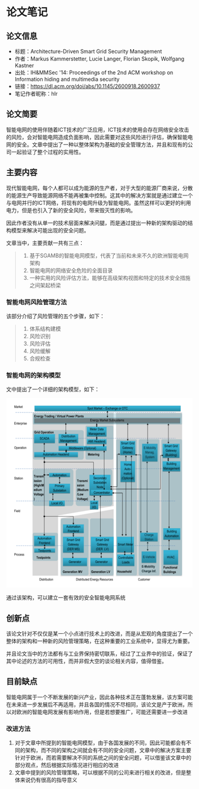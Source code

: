 # 论文笔记
## 论文信息

* 标题：Architecture-Driven Smart Grid Security Management
* 作者：Markus  Kammerstetter, Lucie Langer, Florian  Skopik, Wolfgang  Kastner
* 出处：IH&MMSec '14: Proceedings of the 2nd ACM workshop on Information hiding and multimedia security
* 链接：https://dl.acm.org/doi/abs/10.1145/2600918.2600937
* 笔记作者昵称：hlr

## 论文简要

智能电网的使用伴随着ICT技术的广泛应用，ICT技术的使用会存在网络安全攻击的风险，会对智能电网造成负面影响，因此需要对这些风险进行评估，确保智能电网的安全。文章中提出了一种以整体架构为基础的安全管理方法，并且和现有的公司一起验证了整个过程的实用性。  

## 主要内容

现代智能电网，每个人都可以成为能源的生产者，对于大型的能源厂商来说，分散的能源生产导致能源网络不能再被集中控制。这其中的解决方案就是通过建立一个与电网并行的ICT网络，将现有的电网升级为智能电网。虽然这样可以更好的利用电力，但是也引入了新的安全风险，带来毁灭性的影响。  

因此作者没有从单一的技术层面来解决问腿，而是通过提出一种新的架构驱动的结构模型来解决可能出现的安全问题。  

文章当中，主要贡献一共有三点：

>1. 基于SGAMB的智能电网模型，代表了当前和未来不久的欧洲智能电网架构
>2. 智能电网的网络安全危险的全面目录
>3. 一种实用的风险评估方法，能够在高级架构视图和特定的技术安全措施之间架起桥梁

### 智能电网风险管理方法

该部分介绍了风险管理的五个步骤，如下：

>1. 体系结构建模  
>2. 风险识别  
>3. 风险评估
>4. 风险缓解
>5. 合规检查

### 智能电网的架构模型

文中提出了一个详细的架构模型，如下：

![Architecture](./architecture.png)  

通过该架构，可以建立一套有效的安全智能电网系统

## 创新点

该论文针对不仅仅是某一个小点进行技术上的改进，而是从宏观的角度提出了一个整体的架构和一种新的风险管理策略，在这种重要的工业系统中，显得尤为重要。

并且论文当中的方法都有与工业界保持密切联系，经过了工业界中的验证，保证了其中论述的方法的可用性，而并非假大空的谈论相关内容，值得借鉴。

## 目前缺点

智能电网属于一个不断发展的新兴产业，因此各种技术正在蓬勃发展，该方案可能在未来进一步发展后不再适用，并且各国的情况不尽相同，该论文是产于欧洲，所以对欧洲的智能电网发展有影响作用，但是若想要推广，可能还需要进一步改进

### 改进方法

1. 对于文章中所提到的智能电网模型，由于各国发展的不同，因此可能都会有不同的架构，而不同的架构之间就会有不同的安全问题，文章中的解决方案主要针对于欧洲，而若需要解决不同的系统之间的安全问题，可以借鉴该文章中的部分观点，然后根据实际情况进行相应的改进
2. 文章中提到的风险管理策略，可以根据不同的公司来进行相关的改进，但是整体来说仍有很高的指导意义


